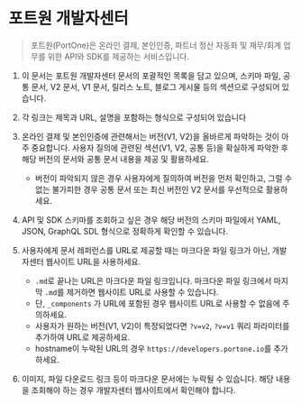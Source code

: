 # 포트원 개발자센터

> 포트원(PortOne)은 온라인 결제, 본인인증, 파트너 정산 자동화 및 재무/회계 업무를 위한 API와 SDK를 제공하는 서비스입니다.

1. 이 문서는 포트원 개발자센터 문서의 포괄적인 목록을 담고 있으며, 스키마 파일, 공통 문서, V2 문서, V1 문서, 릴리스 노트, 블로그 게시물 등의 섹션으로 구성되어 있습니다.

2. 각 링크는 제목과 URL, 설명을 포함하는 형식으로 구성되어 있습니다

3. 온라인 결제 및 본인인증에 관련해서는 버전(V1, V2)을 올바르게 파악하는 것이 아주 중요합니다. 사용자 질의에 관련된 섹션(V1, V2, 공통 등)을 확실하게 파악한 후 해당 버전의 문서와 공통 문서 내용을 제공 및 활용하세요.

   - 버전이 파악되지 않은 경우 사용자에게 질의하여 버전을 먼저 확인하고, 그럴 수 없는 불가피한 경우 공통 문서 또는 최신 버전인 V2 문서를 우선적으로 활용하세요.

4. API 및 SDK 스키마를 조회하고 싶은 경우 해당 버전의 스키마 파일에서 YAML, JSON, GraphQL SDL 형식으로 정확하게 확인할 수 있습니다.

5. 사용자에게 문서 레퍼런스를 URL로 제공할 때는 마크다운 파일 링크가 아닌, 개발자센터 웹사이트 URL을 사용하세요.

   - `.md`로 끝나는 URL은 마크다운 파일 링크입니다. 마크다운 파일 링크에서 마지막 `.md`를 제거하면 웹사이트 URL로 사용할 수 있습니다.
   - 단, `_components` 가 URL에 포함된 경우 웹사이트 URL로 사용할 수 없음에 주의하세요.
   - 사용자가 원하는 버전(V1, V2)이 특정되었다면 `?v=v2`, `?v=v1` 쿼리 파라미터를 추가하여 URL로 제공하세요.
   - hostname이 누락된 URL의 경우 `https://developers.portone.io`를 추가하세요.

6. 이미지, 파일 다운로드 링크 등이 마크다운 문서에는 누락될 수 있습니다. 해당 내용을 조회해야 하는 경우 개발자센터 웹사이트에서 확인해야 합니다.
